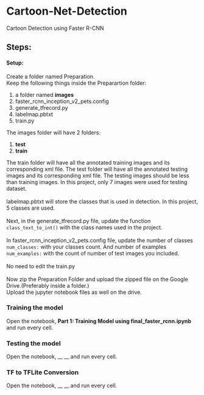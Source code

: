 # Cartoon-Net-Detection
Cartoon Detection using Faster R-CNN

## Steps:

#### Setup:
Create a folder named Preparation. <br>
Keep the following things inside the Preparartion folder:
1. a folder named **images**
2. faster_rcnn_inception_v2_pets.config
3. generate_tfrecord.py
4. labelmap.pbtxt
5. train.py


The images folder will have 2 folders:
1.  __test__
2. __train__


The train folder will have all the annotated training images and its corresponding xml file.
The test folder will have all the annotated testing images and its corresponding xml file.
The testing images should be less than training images. In this project, only 7 images were used for testing dataset.
<br><br>
labelmap.pbtxt will store the classes that is used in detection. In this project, 5 classes are used.
<br><br>
Next, in the generate_tfrecord.py file, update the function `class_text_to_int()` with the class names used in the project. 
<br><br>
In faster_rcnn_inception_v2_pets.config file, update the number of classes `num_classes:` with your classes count. And number of examples `num_examples:` with the count of number of test images you included.
<br><br>
No need to edit the train.py
<br><br>
Now zip the Preparation Folder and upload the zipped file on the Google Drive.(Preferably inside a folder.)<br>
Upload the jupyter notebook files as well on the drive.<br>

### Training the model
Open the notebook, __Part 1: Training Model using final_faster_rcnn.ipynb__ and run every cell.<br>

### Testing the model
Open the notebook, __ __ and run every cell.<br>

### TF to TFLite Conversion
Open the notebook, __ __ and run every cell.<br>
